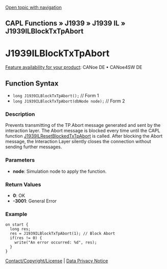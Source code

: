 [Open topic with navigation](../../../../../../CANoeDEFamily.htm#Topics/CAPLFunctions/J1939/J1939InteractionLayer/Functions/CAPLfunctionJ1939ILBlockTxTpAbort.md)

## CAPL Functions » J1939 » J1939 IL » J1939ILBlockTxTpAbort

# J1939ILBlockTxTpAbort

[Feature availability for your product](../../../../Shared/FeatureAvailability.md):  CANoe DE • CANoe4SW DE

## Function Syntax

- `long J1939ILBlockTxTpAbort();` // Form 1
- `long J1939ILBlockTxTpAbort(dbNode node);` // Form 2

### Description

Prevents transmitting of the TP.Abort message generated and sent by the interaction layer. The Abort message is blocked every time until the CAPL function [J1939ILResetBlockedTxTpAbort](CAPLfunctionJ1939ILResetBlockedTxTpAbort.md) is called. After blocking the Abort message, the Interaction Layer silently closes the connection without sending further messages.

### Parameters

- **node**: Simulation node to apply the function.

### Return Values

- **0**: OK
- **-3001**: General Error

### Example

```plaintext
on start {
  long res;
  res = J1939ILBlockTxTpAbort(1); // Block Abort
  if(res != 0) {
    write("An error occurred: %d", res);
  }
}
```

[Contact/Copyright/License](../../../../Shared/ContactCopyrightLicense.md) | [Data Privacy Notice](https://www.vector.com/int/en/company/get-info/privacy-policy/)
